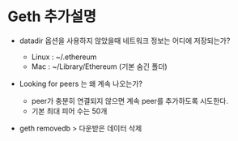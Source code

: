 # Geth 추가설명

- datadir 옵션을 사용하지 않았을때 네트워크 정보는 어디에 저장되는가?

  - Linux : ~/.ethereum
  - Mac : ~/Library/Ethereum (기본 숨긴 폴더)

- Looking for peers 는 왜 계속 나오는가?

  - peer가 충분히 연결되지 않으면 계속 peer를 추가하도록 시도한다.
  - 기본 최대 피어 수는 50개

- geth removedb > 다운받은 데이터 삭제

<!--
admin
admin.nodeInfo  :  노드 정보 조회
admin.nodeInfo.enode  :  enode 값을 이용해 peer를 맺을 수 있음.
admin.datadir  :  admin 관련 데이터 디렉토리 경로
personal
personal.newAccount( )  :  계정 생성하기
eth
eth.syncing  :  동기화 완료 여부 확인 ( false 값이 나온다면 동기화가 완료된 것 )
eth.chainId( )  :  체인 ID 조회
eth.accounts  :  노드에 존재하는 계정 목록 조회
eth.coinbase  :  코인베이스 계정 (마이너 계정)
miner
miner.setEtherbase( eth.accounts[1] )  :  코인베이스 계정 바꾸기 (인자값: 계정)
miner.start( )  :  마이닝 시작하기 (인자값: 사용할 thread 개수)
miner.stop( )  :  마이닝 중지하기
web3
web3.fromWei( eth.getBalance( account ) , 'ether' )  :  wei → ether 로 단위 변환하기
 -->

